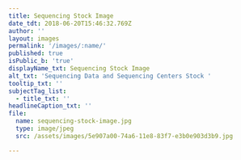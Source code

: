 ```yaml
---
title: Sequencing Stock Image
date_tdt: 2018-06-20T15:46:32.769Z
author: ''
layout: images
permalink: '/images/:name/'
published: true
isPublic_b: 'true'
displayName_txt: Sequencing Stock Image
alt_txt: 'Sequencing Data and Sequencing Centers Stock '
tooltip_txt: ''
subjectTag_list:
  - title_txt: ''
headlineCaption_txt: ''
file:
  name: sequencing-stock-image.jpg
  type: image/jpeg
  src: /assets/images/5e907a00-74a6-11e8-83f7-e3b0e903d3b9.jpg

---
```


